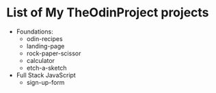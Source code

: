 # List of My TheOdinProject projects
- Foundations:
   - odin-recipes
   - landing-page
   - rock-paper-scissor
   - calculator
   - etch-a-sketch
- Full Stack JavaScript
   - sign-up-form
